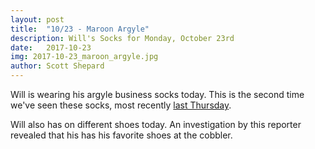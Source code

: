 ```yaml
---
layout: post
title:  "10/23 - Maroon Argyle"
description: Will's Socks for Monday, October 23rd
date:   2017-10-23
img: 2017-10-23_maroon_argyle.jpg
author: Scott Shepard
---
```


Will is wearing his argyle business socks today. This is the second time we've
seen these socks, most recently [last Thursday](http://whatsocksdoeswillhaveontoday.com/maroon-argyle/).

Will also has on different shoes today. An investigation by this reporter 
revealed that his has his favorite shoes at the cobbler.
